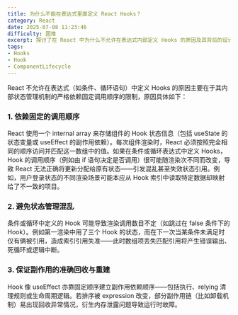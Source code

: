 ```yaml
---
title: 为什么不能在表达式里面定义 React Hooks？
category: React
date: 2025-07-08 11:23:46
difficulty: 困难
excerpt: 探讨了在 React 中为什么不允许在表达式内部定义 Hooks 的原因及其背后的设计理念。
tags:
- Hooks
- Hook
- ComponentLifecycle
---
```

React 不允许在表达式（如条件、循环语句）中定义 Hooks 的原因主要在于其内部状态管理机制的严格依赖固定调用顺序的限制，原因具体如下：

### 1.  依赖固定的调用顺序
React 使用一个 internal array 来存储组件的 Hook 状态信息（包括 useState 的状态变量或 useEffect 的副作用依赖）。每次组件渲染时，React 必须按照完全相同的顺序访问并匹配这一数组中的值。如果在条件或循环表达式中定义 Hooks，Hook 的调用顺序（例如由 if 语句决定是否调用）很可能随渲染次不同而改变，导致 React 无法正确将更新分配给原有状态——引发混乱甚至失效状态引用。例如，用户登录状态的不同渲染场景可能本应从 Hook 索引中读取特定数据却映射给了不一致的项目。

### 2. 避免状态管理混乱
条件或循环中定义的 Hook 可能导致渲染调用数目不定（如跳过在 false 条件下的 Hook）。例如第一渲染中用了三个 Hook 的状态，而在下一次当某条件未满足时仅有俩被引用，造成索引引用失准——此时数组项丢失匹配引用将产生错误输出、死循环或逻辑中断。

### 3. 保证副作用的准确回收与重建
Hook 像 useEffect 亦靠固定顺序建立副作用依赖顺序——包括执行、relying 清理规则或生命周期逻辑。若排序被 expression 改变，部分副作用链（比如卸载机制）易出现回收异常情况，衍生内存泄露问题导致运行时故障。
